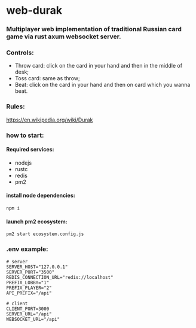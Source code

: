 # web-durak

### Multiplayer web implementation of traditional Russian card game via rust axum websocket server.

### Controls:
- Throw card: click on the card in your hand and then in the middle of desk;
- Toss card: same as throw;
- Beat: click on the card in your hand and then on card which you wanna beat.

### Rules:
https://en.wikipedia.org/wiki/Durak

### how to start:

#### Required services:
 - nodejs
 - rustc
 - redis
 - pm2

#### install node dependencies:
```
npm i
```

#### launch pm2 ecosystem:
```
pm2 start ecosystem.config.js
```



### .env example:
```dotenv
# server
SERVER_HOST="127.0.0.1"
SERVER_PORT="3500"
REDIS_CONNECTION_URL="redis://localhost"
PREFIX_LOBBY="1"
PREFIX_PLAYER="2"
API_PREFIX="/api"

# client
CLIENT_PORT=3000
SERVER_URL="/api"
WEBSOCKET_URL="/api"
```
